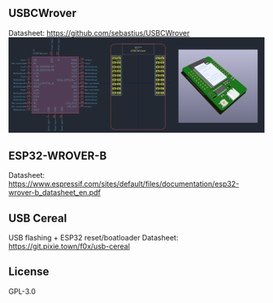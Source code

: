 ## USBCWrover
Datasheet: https://github.com/sebastius/USBCWrover
![USBC Wrover](https://raw.githubusercontent.com/f0x52/f0xparts/main/screenshots/USBCWrover.png)

## ESP32-WROVER-B
Datasheet: https://www.espressif.com/sites/default/files/documentation/esp32-wrover-b_datasheet_en.pdf

## USB Cereal
USB flashing + ESP32 reset/boatloader
Datasheet: https://git.pixie.town/f0x/usb-cereal

## License
GPL-3.0
